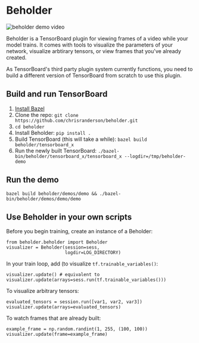 # Beholder

![beholder demo video](https://raw.githubusercontent.com/chrisranderson/beholder/master/demo.gif)

Beholder is a TensorBoard plugin for viewing frames of a video while your model trains. It comes with tools to visualize the parameters of your network, visualize arbtirary tensors, or view frames that you've already created.

As TensorBoard's third party plugin system currently functions, you need to build a different version of TensorBoard from scratch to use this plugin.

## Build and run TensorBoard
1. [Install Bazel](https://docs.bazel.build/versions/master/install.html)
2. Clone the repo: `git clone https://github.com/chrisranderson/beholder.git`
3. `cd beholder`
4. Install Beholder: `pip install .`
4. Build TensorBoard (this will take a while): `bazel build beholder/tensorboard_x`
5. Run the newly built TensorBoard: `./bazel-bin/beholder/tensorboard_x/tensorboard_x --logdir=/tmp/beholder-demo`

## Run the demo
`bazel build beholder/demos/demo && ./bazel-bin/beholder/demos/demo/demo`

## Use Beholder in your own scripts
Before you begin training, create an instance of a Beholder:

    from beholder.beholder import Beholder
    visualizer = Beholder(session=sess,
                          logdir=LOG_DIRECTORY)

In your train loop, add (to visualize `tf.trainable_variables()`:

    visualizer.update() # equivalent to visualizer.update(arrays=sess.run(tf.trainable_variables()))

To visualize arbitrary tensors:

    evaluated_tensors = session.run([var1, var2, var3])
    visualizer.update(arrays=evaluated_tensors)

To watch frames that are already built:

    example_frame = np.random.randint(1, 255, (100, 100))
    visualizer.update(frame=example_frame)
